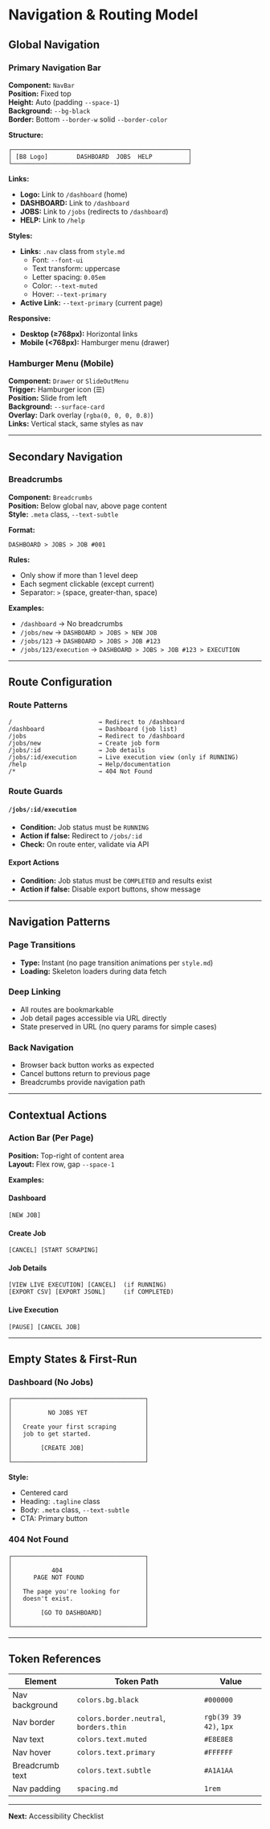 # Navigation & Routing Model

## Global Navigation

### Primary Navigation Bar
**Component:** `NavBar`  
**Position:** Fixed top  
**Height:** Auto (padding `--space-1`)  
**Background:** `--bg-black`  
**Border:** Bottom `--border-w` solid `--border-color`

**Structure:**
```
┌─────────────────────────────────────────────────┐
│ [B8 Logo]        DASHBOARD  JOBS  HELP          │
└─────────────────────────────────────────────────┘
```

**Links:**
- **Logo:** Link to `/dashboard` (home)
- **DASHBOARD:** Link to `/dashboard`
- **JOBS:** Link to `/jobs` (redirects to `/dashboard`)
- **HELP:** Link to `/help`

**Styles:**
- **Links:** `.nav` class from `style.md`
  - Font: `--font-ui`
  - Text transform: uppercase
  - Letter spacing: `0.05em`
  - Color: `--text-muted`
  - Hover: `--text-primary`
- **Active Link:** `--text-primary` (current page)

**Responsive:**
- **Desktop (≥768px):** Horizontal links
- **Mobile (<768px):** Hamburger menu (drawer)

### Hamburger Menu (Mobile)
**Component:** `Drawer` or `SlideOutMenu`  
**Trigger:** Hamburger icon (☰)  
**Position:** Slide from left  
**Background:** `--surface-card`  
**Overlay:** Dark overlay (`rgba(0, 0, 0, 0.8)`)  
**Links:** Vertical stack, same styles as nav

---

## Secondary Navigation

### Breadcrumbs
**Component:** `Breadcrumbs`  
**Position:** Below global nav, above page content  
**Style:** `.meta` class, `--text-subtle`

**Format:**
```
DASHBOARD > JOBS > JOB #001
```

**Rules:**
- Only show if more than 1 level deep
- Each segment clickable (except current)
- Separator: ` > ` (space, greater-than, space)

**Examples:**
- `/dashboard` → No breadcrumbs
- `/jobs/new` → `DASHBOARD > JOBS > NEW JOB`
- `/jobs/123` → `DASHBOARD > JOBS > JOB #123`
- `/jobs/123/execution` → `DASHBOARD > JOBS > JOB #123 > EXECUTION`

---

## Route Configuration

### Route Patterns

```
/                        → Redirect to /dashboard
/dashboard               → Dashboard (job list)
/jobs                    → Redirect to /dashboard
/jobs/new                → Create job form
/jobs/:id                → Job details
/jobs/:id/execution      → Live execution view (only if RUNNING)
/help                    → Help/documentation
/*                       → 404 Not Found
```

### Route Guards

#### `/jobs/:id/execution`
- **Condition:** Job status must be `RUNNING`
- **Action if false:** Redirect to `/jobs/:id`
- **Check:** On route enter, validate via API

#### Export Actions
- **Condition:** Job status must be `COMPLETED` and results exist
- **Action if false:** Disable export buttons, show message

---

## Navigation Patterns

### Page Transitions
- **Type:** Instant (no page transition animations per `style.md`)
- **Loading:** Skeleton loaders during data fetch

### Deep Linking
- All routes are bookmarkable
- Job detail pages accessible via URL directly
- State preserved in URL (no query params for simple cases)

### Back Navigation
- Browser back button works as expected
- Cancel buttons return to previous page
- Breadcrumbs provide navigation path

---

## Contextual Actions

### Action Bar (Per Page)
**Position:** Top-right of content area  
**Layout:** Flex row, gap `--space-1`

**Examples:**

#### Dashboard
```
[NEW JOB]
```

#### Create Job
```
[CANCEL] [START SCRAPING]
```

#### Job Details
```
[VIEW LIVE EXECUTION] [CANCEL]  (if RUNNING)
[EXPORT CSV] [EXPORT JSONL]     (if COMPLETED)
```

#### Live Execution
```
[PAUSE] [CANCEL JOB]
```

---

## Empty States & First-Run

### Dashboard (No Jobs)
```
┌─────────────────────────────────────┐
│                                     │
│          NO JOBS YET                │
│                                     │
│   Create your first scraping        │
│   job to get started.               │
│                                     │
│        [CREATE JOB]                 │
│                                     │
└─────────────────────────────────────┘
```

**Style:**
- Centered card
- Heading: `.tagline` class
- Body: `.meta` class, `--text-subtle`
- CTA: Primary button

### 404 Not Found
```
┌─────────────────────────────────────┐
│                                     │
│           404                       │
│      PAGE NOT FOUND                 │
│                                     │
│   The page you're looking for       │
│   doesn't exist.                    │
│                                     │
│        [GO TO DASHBOARD]            │
│                                     │
└─────────────────────────────────────┘
```

---

## Token References

| Element | Token Path | Value |
|---------|-----------|-------|
| Nav background | `colors.bg.black` | `#000000` |
| Nav border | `colors.border.neutral`, `borders.thin` | `rgb(39 39 42)`, `1px` |
| Nav text | `colors.text.muted` | `#E8E8E8` |
| Nav hover | `colors.text.primary` | `#FFFFFF` |
| Breadcrumb text | `colors.text.subtle` | `#A1A1AA` |
| Nav padding | `spacing.md` | `1rem` |

---

**Next:** Accessibility Checklist

